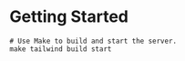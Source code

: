 # Getting Started

```shell
# Use Make to build and start the server.
make tailwind build start

```
